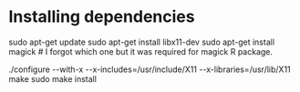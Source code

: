 # Installing dependencies
sudo apt-get update
sudo apt-get install libx11-dev
sudo apt-get install magick # I forgot which one but it was required for magick R package.

./configure --with-x --x-includes=/usr/include/X11 --x-libraries=/usr/lib/X11
make
sudo make install
